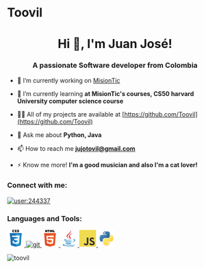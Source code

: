 # Toovil
<h1 align="center">Hi 👋, I'm Juan José!</h1>
<h3 align="center">A passionate Software developer from Colombia</h3>

- 🔭 I’m currently working on [MisionTic](https://www.misiontic2022.gov.co/portal/)

- 🌱 I’m currently learning **at MisionTic's courses, CS50 harvard University computer science course**

- 👨‍💻 All of my projects are available at [https://github.com/Toovil](https://github.com/Toovil)

- 💬 Ask me about **Python, Java**

- 📫 How to reach me **jujotovil@gmail.com**

- ⚡ Know me more! **I'm a good musician and also I'm a cat lover!**

<h3 align="left">Connect with me:</h3>
<p align="left">
<a href="https://es.stackoverflow.com/users/244337/juan-jos%c3%a9-tob%c3%b3n-villa" target="blank"><img align="center" src="https://raw.githubusercontent.com/rahuldkjain/github-profile-readme-generator/master/src/images/icons/Social/stack-overflow.svg" alt="user:244337" height="30" width="40" /></a>
</p>

<h3 align="left">Languages and Tools:</h3>
<p align="left"> <a href="https://www.w3schools.com/css/" target="_blank"> <img src="https://raw.githubusercontent.com/devicons/devicon/master/icons/css3/css3-original-wordmark.svg" alt="css3" width="40" height="40"/> </a> <a href="https://git-scm.com/" target="_blank"> <img src="https://www.vectorlogo.zone/logos/git-scm/git-scm-icon.svg" alt="git" width="40" height="40"/> </a> <a href="https://www.w3.org/html/" target="_blank"> <img src="https://raw.githubusercontent.com/devicons/devicon/master/icons/html5/html5-original-wordmark.svg" alt="html5" width="40" height="40"/> </a> <a href="https://www.java.com" target="_blank"> <img src="https://raw.githubusercontent.com/devicons/devicon/master/icons/java/java-original.svg" alt="java" width="40" height="40"/> </a> <a href="https://developer.mozilla.org/en-US/docs/Web/JavaScript" target="_blank"> <img src="https://raw.githubusercontent.com/devicons/devicon/master/icons/javascript/javascript-original.svg" alt="javascript" width="40" height="40"/> </a> <a href="https://www.python.org" target="_blank"> <img src="https://raw.githubusercontent.com/devicons/devicon/master/icons/python/python-original.svg" alt="python" width="40" height="40"/> </a> 
</p>

<p><img align="left" src="https://github-readme-stats.vercel.app/api/top-langs?username=toovil&show_icons=true&locale=en&layout=compact" alt="toovil" /></p>
